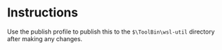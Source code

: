 ﻿# Instructions

Use the publish profile to publish this to the  `$\ToolBin\wsl-util` directory after making any changes.
